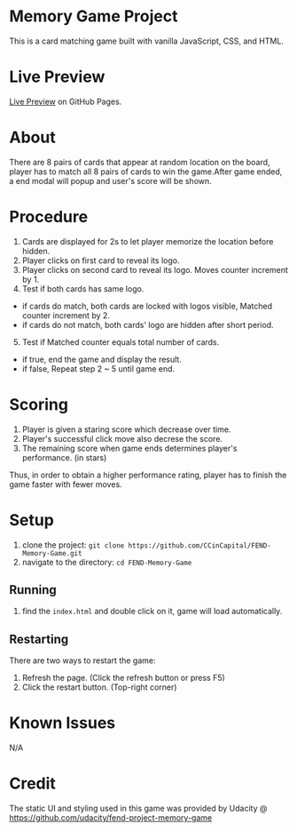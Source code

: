 # Memory Game Project

This is a card matching game built with vanilla JavaScript, CSS, and HTML.

# Live Preview
[Live Preview](https://ccincapital.github.io/FEND-memory-game/) on GitHub Pages.

# About
There are 8 pairs of cards that appear at random location on the board, player has to match all 8 pairs of cards to win the game.After game ended, a end modal will popup and user's score will be shown.

# Procedure
1. Cards are displayed for 2s to let player memorize the location before hidden. 
2. Player clicks on first card to reveal its logo.
3. Player clicks on second card to reveal its logo. Moves counter increment by 1.
4. Test if both cards has same logo.
- if cards do match, both cards are locked with logos visible, Matched counter increment by 2.
- if cards do not match, both cards' logo are hidden after short period.
5. Test if Matched counter equals total number of cards.
- if true, end the game and display the result.
- if false, Repeat step 2 ~ 5 until game end.

# Scoring
1. Player is given a staring score which decrease over time.
2. Player's successful click move also decrese the score.
3. The remaining score when game ends determines player's performance. (in stars)

Thus, in order to obtain a higher performance rating, player has to finish the game faster with fewer moves.

# Setup

1. clone the project:
```git clone https://github.com/CCinCapital/FEND-Memory-Game.git```
2. navigate to the directory:
```cd FEND-Memory-Game```

## Running
1. find the ```index.html``` and double click on it, game will load automatically.

## Restarting
There are two ways to restart the game:
1. Refresh the page. (Click the refresh button or press F5)
2. Click the restart button. (Top-right corner)

# Known Issues
N/A

# Credit
The static UI and styling used in this game was provided by Udacity @ https://github.com/udacity/fend-project-memory-game
